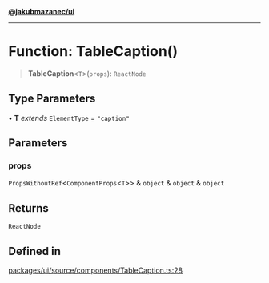 [**@jakubmazanec/ui**](../README.md)

---

# Function: TableCaption()

> **TableCaption**\<`T`\>(`props`): `ReactNode`

## Type Parameters

• **T** _extends_ `ElementType` = `"caption"`

## Parameters

### props

`PropsWithoutRef`\<`ComponentProps`\<`T`\>\> & `object` & `object` & `object`

## Returns

`ReactNode`

## Defined in

[packages/ui/source/components/TableCaption.ts:28](https://github.com/jakubmazanec/tools/blob/0633c96618f3c6692ade528aee0f27ac091468a5/packages/ui/source/components/TableCaption.ts#L28)
